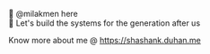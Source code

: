 👋 @milakmen here  
:adult: Let's build the systems for the generation after us

Know more about me @ https://shashank.duhan.me

